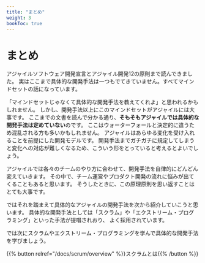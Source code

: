 ```yaml
---
title: "まとめ"
weight: 3
bookToc: true
---
```


# まとめ

アジャイルソフトウェア開発宣言とアジャイル開発12の原則まで読んできました。
実はここまで具体的な開発手法は一つもでてきていません。すべてマインドセットの話になっています。

「マインドセットじゃなくて具体的な開発手法を教えてくれよ」と思われるかもしれません。
しかし、開発手法以上にこのマインドセットがアジャイルには大事です。
ここまでの文書を読んで分かる通り、**そもそもアジャイルでは具体的な開発手法は定めていない**のです。
ここはウォーターフォールと決定的に違うため混乱される方も多いかもしれません。
アジャイルはあらゆる変化を受け入れることを前提にした開発モデルです。
開発手法までガチガチに規定してしまうと変化への対応が難しくなるため、こういう形をとっていると考えるとよいでしょう。

アジャイルでは各々のチームのやり方に合わせて、開発手法を自律的にどんどん変えていきます。
その中で、チーム運営やプロダクト開発の流れに悩みが出てくることもあると思います。
そうしたときに、この原理原則を思い返すことはとても大事です。

ではそれを踏まえて具体的なアジャイルの開発手法を次から紹介していこうと思います。
具体的な開発手法としては「スクラム」や「エクストリーム・プログラミング」といった手法が提唱されおり、
よく採用されています。

では次にスクラムやエクストリーム・プログラミングを学んで具体的な開発手法を学びましょう。

{{% button relref="/docs/scrum/overview" %}}スクラムとは{{% /button %}}